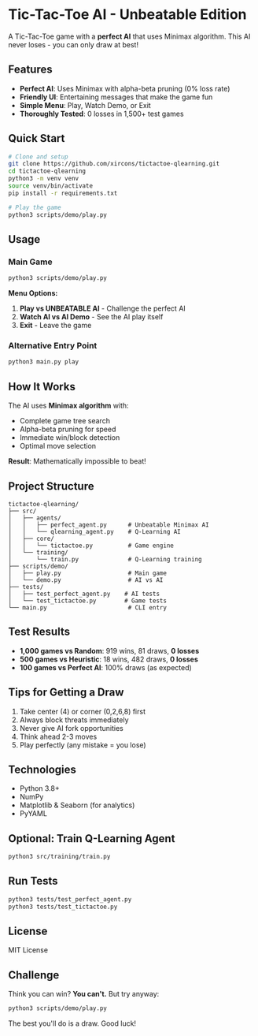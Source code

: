 # Tic-Tac-Toe AI - Unbeatable Edition

A Tic-Tac-Toe game with a **perfect AI** that uses Minimax algorithm. This AI never loses - you can only draw at best!

## Features

- **Perfect AI**: Uses Minimax with alpha-beta pruning (0% loss rate)
- **Friendly UI**: Entertaining messages that make the game fun
- **Simple Menu**: Play, Watch Demo, or Exit
- **Thoroughly Tested**: 0 losses in 1,500+ test games

## Quick Start

```bash
# Clone and setup
git clone https://github.com/xircons/tictactoe-qlearning.git
cd tictactoe-qlearning
python3 -m venv venv
source venv/bin/activate
pip install -r requirements.txt

# Play the game
python3 scripts/demo/play.py
```

## Usage

### Main Game
```bash
python3 scripts/demo/play.py
```

**Menu Options:**
1. **Play vs UNBEATABLE AI** - Challenge the perfect AI
2. **Watch AI vs AI Demo** - See the AI play itself  
3. **Exit** - Leave the game

### Alternative Entry Point
```bash
python3 main.py play
```

## How It Works

The AI uses **Minimax algorithm** with:
- Complete game tree search
- Alpha-beta pruning for speed
- Immediate win/block detection
- Optimal move selection

**Result**: Mathematically impossible to beat!

## Project Structure

```
tictactoe-qlearning/
├── src/
│   ├── agents/
│   │   ├── perfect_agent.py      # Unbeatable Minimax AI
│   │   └── qlearning_agent.py    # Q-Learning AI
│   ├── core/
│   │   └── tictactoe.py          # Game engine
│   └── training/
│       └── train.py              # Q-Learning training
├── scripts/demo/
│   ├── play.py                   # Main game
│   └── demo.py                   # AI vs AI
├── tests/
│   ├── test_perfect_agent.py    # AI tests
│   └── test_tictactoe.py        # Game tests
└── main.py                       # CLI entry
```

## Test Results

- **1,000 games vs Random**: 919 wins, 81 draws, **0 losses**
- **500 games vs Heuristic**: 18 wins, 482 draws, **0 losses**
- **100 games vs Perfect AI**: 100% draws (as expected)

## Tips for Getting a Draw

1. Take center (4) or corner (0,2,6,8) first
2. Always block threats immediately  
3. Never give AI fork opportunities
4. Think ahead 2-3 moves
5. Play perfectly (any mistake = you lose)

## Technologies

- Python 3.8+
- NumPy
- Matplotlib & Seaborn (for analytics)
- PyYAML

## Optional: Train Q-Learning Agent

```bash
python3 src/training/train.py
```

## Run Tests

```bash
python3 tests/test_perfect_agent.py
python3 tests/test_tictactoe.py
```

## License

MIT License

## Challenge

Think you can win? **You can't.** But try anyway:

```bash
python3 scripts/demo/play.py
```

The best you'll do is a draw. Good luck!
